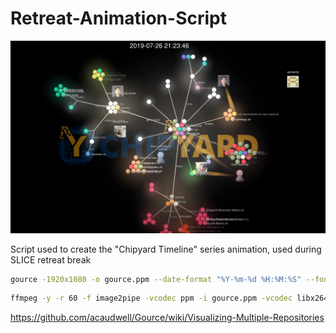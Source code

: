 # Retreat-Animation-Script

[![](cover.png)](https://www.youtube.com/watch?v=aN10VW1wRUo&t=5s)

Script used to create the "Chipyard Timeline" series animation, used during SLICE retreat break


```bash
gource -1920x1080 -o gource.ppm --date-format "%Y-%m-%d %H:%M:%S" --font-size 32 --user-image-dir .git/avatar/ --seconds-per-day 0.1 --file-idle-time 0 --background-image ./bg.png
```


```bash
ffmpeg -y -r 60 -f image2pipe -vcodec ppm -i gource.ppm -vcodec libx264 -preset medium -pix_fmt yuv420p -crf 1 -threads 0 -bf 0 gource.mp4
```

https://github.com/acaudwell/Gource/wiki/Visualizing-Multiple-Repositories
